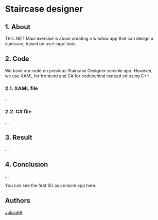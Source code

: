 # Staircase designer

## 1. About

This .NET Maui exercise is about creating a window app that can design a staircase, based on user input data.

## 2. Code

We base our code on previous Staircase Designer console app. However, we use XAML for frontend and C# for codebehind instead od using C++.

### 2.1. XAML file

...

### 2.2. C# file

...

## 3. Result

...

## 4. Conclusion

...

You can see the first SD as console app here.

## Authors

[Julian9B](https://github.com/Julian9B)